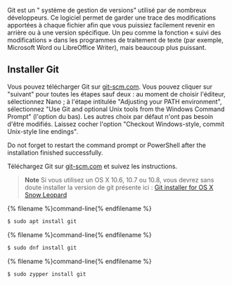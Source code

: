 Git est un " système de gestion de versions" utilisé par de nombreux développeurs. Ce logiciel permet de garder une trace des modifications apportées à chaque fichier afin que vous puissiez facilement revenir en arrière ou à une version spécifique. Un peu comme la fonction « suivi des modifications » dans les programmes de traitement de texte (par exemple, Microsoft Word ou LibreOffice Writer), mais beaucoup plus puissant.

## Installer Git

<!--sec data-title="Installing Git: Windows" data-id="git_install_windows"
data-collapse=true ces-->

Vous pouvez télécharger Git sur [git-scm.com](https://git-scm.com/). Vous pouvez cliquer sur "suivant" pour toutes les étapes sauf deux : au moment de choisir l'éditeur, sélectionnez Nano ; à l'étape intitulée "Adjusting your PATH environment", sélectionnez "Use Git and optional Unix tools from the Windows Command Prompt" (l'option du bas). Les autres choix par défaut n'ont pas besoin d'être modifiés. Laissez cocher l'option "Checkout Windows-style, commit Unix-style line endings".

Do not forget to restart the command prompt or PowerShell after the installation finished successfully. <!--endsec-->

<!--sec data-title="Installing Git: OS X" data-id="git_install_OSX"
data-collapse=true ces-->

Téléchargez Git sur [git-scm.com](https://git-scm.com/) et suivez les instructions.

> **Note** Si vous utilisez un OS X 10.6, 10.7 ou 10.8, vous devrez sans doute installer la version de git présente ici : [Git installer for OS X Snow Leopard](https://sourceforge.net/projects/git-osx-installer/files/git-2.3.5-intel-universal-snow-leopard.dmg/download)

<!--endsec-->

<!--sec data-title="Installing Git: Debian or Ubuntu" data-id="git_install_debian_ubuntu"
data-collapse=true ces-->

{% filename %}command-line{% endfilename %}

```bash
$ sudo apt install git
```

<!--endsec-->

<!--sec data-title="Installing Git: Fedora" data-id="git_install_fedora"
data-collapse=true ces-->

{% filename %}command-line{% endfilename %}

```bash
$ sudo dnf install git
```

<!--endsec-->

<!--sec data-title="Installing Git: openSUSE" data-id="git_install_openSUSE"
data-collapse=true ces-->

{% filename %}command-line{% endfilename %}

```bash
$ sudo zypper install git
```

<!--endsec-->